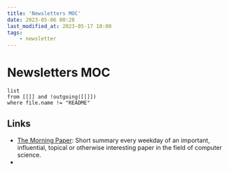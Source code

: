 ```yaml
---
title: 'Newsletters MOC'
date: 2023-05-06 00:28
last_modified_at: 2023-05-17 10:00
tags:
    - newsletter
---
```


# Newsletters MOC

```dataview
list
from [[]] and !outgoing([[]])
where file.name != "README"
```

## Links

-   [The Morning Paper](https://blog.acolyer.org/): Short summary every weekday of an important, influential, topical or otherwise interesting paper in the field of computer science.
-
